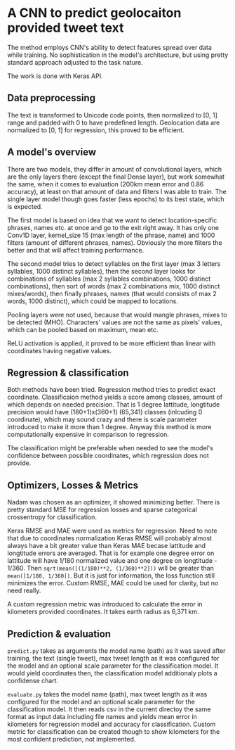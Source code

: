 # A CNN to predict geolocaiton provided tweet text

The method employs CNN's ability to detect features spread over data while training. No sophistication in the model's architecture, but using pretty standard approach adjusted to the task nature.

The work is done with Keras API.

## Data preprocessing

The text is transformed to Unicode code points, then normalized to [0, 1] range and padded with 0 to have predefined length. Geolocation data are normalized to [0, 1] for regression, this proved to be efficient.

## A model's overview

There are two models, they differ in amount of convolutional layers, which are the only layers there (except the final Dense layer), but work somewhat the same, when it comes to evaluation (200km mean error and 0.86 accuracy), at least on that amount of data and filters I was able to train. The single layer model though goes faster (less epochs) to its best state, which is expected.

The first model is based on idea that we want to detect location-specific phrases, names etc. at once and go to the exit right away. It has only one Conv1D layer, kernel_size 15 (max length of the phrase, name) and 1000 filters (amount of different phrases, names). Obviously the more fliters the better and that will affect training performance.

The second model tries to detect syllables on the first layer (max 3 letters syllables, 1000 distinct syllables), then the second layer looks for combinations of syllables (max 2 syllables combinations, 1000 distinct combinations), then sort of words (max 2 combinations mix, 1000 distinct mixes/words), then finally phrases, names (that would consists of max 2 words, 1000 distinct), which could be mapped to locations.

Pooling layers were not used, because that would mangle phrases, mixes to be detected (MHO). Characters' values are not the same as pixels' values, which can be pooled based on maximum, mean etc.

ReLU activation is applied, it proved to be more efficient than linear with coordinates having negative values.

## Regression & classification

Both methods have been tried. Regression method tries to predict exact coordinate. Classificaion method yields a score among classes, amount of which depends on needed precision. That is 1 degree lattitude, longtitude precision would have (180+1)x(360+1) (65,341) classes (inlcuding 0 coordinate), which may sound crazy and there is scale parameter introduced to make it more than 1 degree. Anyway this method is more computationally expensive in comparison to regression.

The classification might be preferable when needed to see the model's confidence between possible coordinates, which regression does not provide.

## Optimizers, Losses & Metrics

Nadam was chosen as an optimizer, it showed minimizing better. There is pretty standard MSE for regression losses and sparse categorical crossentropy for classification.

Keras RMSE and MAE were used as metrics for regression. Need to note that due to coordinates normalization Keras RMSE will probably almost always have a bit greater value than Keras MAE becase lattitude and longtitude errors are averaged. That is for example one degree error on lattitude will have 1/180 normalized value and one degree on longtitude - 1/360. Then ```sqrt(mean([(1/180)**2, (1/360)**2]))``` will be greater than ```mean([1/180, 1/360])```. But it is just for information, the loss function still minimizes the error. Custom RMSE, MAE could be used for clarity, but no need really.

A custom regression metric was introduced to calculate the error in kilometers provided coordinates. It takes earth radius as 6,371 km.

## Prediction & evaluation

```predict.py``` takes as arguments the model name (path) as it was saved after training, the text (single tweet), max tweet length as it was configured for the model and an optional scale parameter for the classification model. It would yield coordinates then, the classification model additionaly plots a confidense chart.

```evaluate.py``` takes the model name (path), max tweet length as it was configured for the model and an optional scale parameter for the classification model. It then reads csv in the current directoy the same format as input data including file names and yields mean error in kilometers for regression model and accuracy for classification. Custom metric for classification can be created though to show kilometers for the most confident prediction, not implemented.
